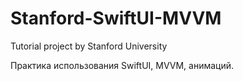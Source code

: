 # Stanford-SwiftUI-MVVM
Tutorial project by Stanford University

Практика использования SwiftUI, MVVM, анимаций.
